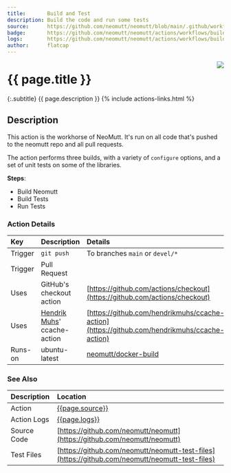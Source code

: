 ```yaml
---
title:       Build and Test
description: Build the code and run some tests
source:      https://github.com/neomutt/neomutt/blob/main/.github/workflows/build-and-test.yml
badge:       https://github.com/neomutt/neomutt/actions/workflows/build-and-test.yml/badge.svg
logs:        https://github.com/neomutt/neomutt/actions/workflows/build-and-test.yml
author:      flatcap
---
```


<div style="float: right;">
<a href="{{page.logs}}"><img src="{{page.badge}}" /></a>
</div>

# {{ page.title }}

{:.subtitle}
{{ page.description }}
{% include actions-links.html %}

## Description

This action is the workhorse of NeoMutt.  It's run on all code that's pushed to
the neomutt repo and all pull requests.

The action performs three builds, with a variety of `configure` options, and a
set of unit tests on some of the libraries.

**Steps**:
- Build Neomutt
- Build Tests
- Run Tests

### Action Details

| Key     | Description                                                    | Details                                                                                        |
| :------ | :------------------------------------------------------------- | :--------------------------------------------------------------------------------------------- |
| Trigger | `git push`                                                     | To branches `main` or `devel/*`                                                                |
| Trigger | Pull Request                                                   |                                                                                                |
| Uses    | GitHub's checkout action                                       | [https://github.com/actions/checkout](https://github.com/actions/checkout)                     |
| Uses    | [Hendrik Muhs](https://github.com/hendrikmuhs)' ccache-action  | [https://github.com/hendrikmuhs/ccache-action](https://github.com/hendrikmuhs/ccache-action)   |
| Runs-on | ubuntu-latest                                                  | [neomutt/docker-build](https://ghcr.io/neomutt/docker-build)                                   |

### See Also

| Description | Location                                                                                       |
| :---------- | :--------------------------------------------------------------------------------------------- |
| Action      | [{{page.source}}]({{page.source}})                                                             |
| Action Logs | [{{page.logs}}]({{page.logs}})                                                                 |
| Source Code | [https://github.com/neomutt/neomutt](https://github.com/neomutt/neomutt)                       |
| Test Files  | [https://github.com/neomutt/neomutt-test-files](https://github.com/neomutt/neomutt-test-files) |


